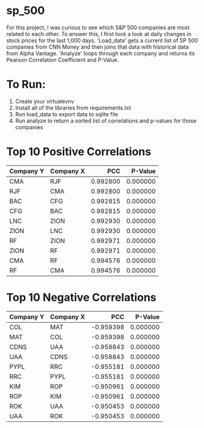 # sp_500
For this project, I was curious to see which S&P 500 companies are most related to each other.  To answer this, I first took a look at daily changes in stock prices for the last 1,000 days.  'Load_data' gets a current list of SP 500 companies from CNN Money and then joins that data with historical data from Alpha Vantage.  'Analyze' loops through each company and returns its Pearson Correlation Coefficient and P-Value.

# To Run:
1. Create your virtualevnv
2. Install all of the libraries from requirements.txt
3. Run load_data to export data to sqlite file
4. Run analyze to return a sorted list of correlations and p-values for those companies

# Top 10 Positive Correlations
|Company Y|Company X|   PCC   |P-Value |
|---------|---------|--------:|-------:|
|CMA      |RJF      | 0.992800|0.000000|
|RJF      |CMA      | 0.992800|0.000000|
|BAC      |CFG      | 0.992815|0.000000|
|CFG      |BAC      | 0.992815|0.000000|
|LNC      |ZION     | 0.992930|0.000000|
|ZION     |LNC      | 0.992930|0.000000|
|RF       |ZION     | 0.992971|0.000000|
|ZION     |RF       | 0.992971|0.000000|
|CMA      |RF       | 0.994576|0.000000|
|RF       |CMA      | 0.994576|0.000000|

# Top 10 Negative Correlations
|Company Y|Company X|   PCC   |P-Value |
|---------|---------|--------:|-------:|
|COL      |MAT      |-0.959398|0.000000|
|MAT      |COL      |-0.959398|0.000000|
|CDNS     |UAA      |-0.958843|0.000000|
|UAA      |CDNS     |-0.958843|0.000000|
|PYPL     |RRC      |-0.955181|0.000000|
|RRC      |PYPL     |-0.955181|0.000000|
|KIM      |ROP      |-0.950961|0.000000|
|ROP      |KIM      |-0.950961|0.000000|
|ROK      |UAA      |-0.950453|0.000000|
|UAA      |ROK      |-0.950453|0.000000|